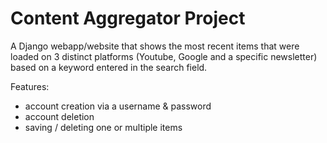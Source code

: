 # Content Aggregator Project

A Django webapp/website that shows the most recent items that were loaded on 3 distinct platforms (Youtube, Google and a specific newsletter) based on a keyword entered in the search field. 

Features:
- account creation via a username & password
- account deletion
- saving / deleting one or multiple items
